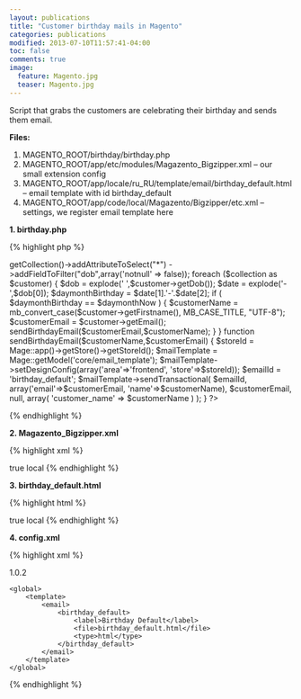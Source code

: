 ```yaml
---
layout: publications
title: "Customer birthday mails in Magento"
categories: publications
modified: 2013-07-10T11:57:41-04:00
toc: false
comments: true
image:
  feature: Magento.jpg
  teaser: Magento.jpg
---
```


Script that grabs the customers are celebrating their birthday and sends them email.

**Files:**<br/>
1. MAGENTO_ROOT/birthday/birthday.php<br/>
2. MAGENTO_ROOT/app/etc/modules/Magazento_Bigzipper.xml – our small extension config<br/>
3. MAGENTO_ROOT/app/locale/ru_RU/template/email/birthday_default.html – email template with id birthday_default<br/>
4. MAGENTO_ROOT/app/code/local/Magazento/Bigzipper/etc.xml – settings, we register email template here<br/>


**1. birthday.php**

{% highlight php %}
<?php

    ini_set('display_errors',1);
    error_reporting(E_ALL|E_STRICT);
    require_once('../app/Mage.php');
    Mage::app('');

    $daymonthNow = date('d').'-'.date('m');
    $collection = Mage::getModel("customer/customer")
        ->getCollection()->addAttributeToSelect("*")
        ->addFieldToFilter("dob",array('notnull' => false));

    foreach ($collection as $customer)
    {

        $dob = explode(' ',$customer->getDob());
        $date = explode('-',$dob[0]);
        $daymonthBirthday = $date[1].'-'.$date[2];

        if ( $daymonthBirthday  == $daymonthNow ) {

            $customerName = mb_convert_case($customer->getFirstname(), MB_CASE_TITLE, "UTF-8");
            $customerEmail = $customer->getEmail();
            sendBirthdayEmail($customerEmail,$customerName);
        }
    }

function sendBirthdayEmail($customerName,$customerEmail) {
    $storeId = Mage::app()->getStore()->getStoreId();
    $mailTemplate = Mage::getModel('core/email_template');
    $mailTemplate->setDesignConfig(array('area'=>'frontend', 'store'=>$storeId));
    $emailId = 'birthday_default';

    $mailTemplate->sendTransactional(
        $emailId,
        array('email'=>$customerEmail, 'name'=>$customerName),
        $customerEmail,
        null,
        array(
            'customer_name' => $customerName
        )
    );
}

?>
{% endhighlight %}


**2. Magazento_Bigzipper.xml**

{% highlight xml %}
<?xml version="1.0"?>
<config>
    <modules>
        <Magazento_Bigzipper>
            <active>true</active>
            <codePool>local</codePool>
        </Magazento_Bigzipper>
    </modules>
</config>
{% endhighlight %}

**3. birthday_default.html**

{% highlight html %}
<?xml version="1.0"?>
<config>
    <modules>
        <Magazento_Bigzipper>
            <active>true</active>
            <codePool>local</codePool>
        </Magazento_Bigzipper>
    </modules>
</config>
{% endhighlight %}

**4. config.xml**

{% highlight xml %}
<?xml version="1.0" encoding="utf-8"?>
<config>
    <modules>
        <Magazento_Bigzipper>
            <version>1.0.2</version>
        </Magazento_Bigzipper>
    </modules>

    <global>
        <template>
            <email>
                <birthday_default>
                    <label>Birthday Default</label>
                    <file>birthday_default.html</file>
                    <type>html</type>
                </birthday_default>
            </email>
        </template>
    </global>
</config>
{% endhighlight %}
